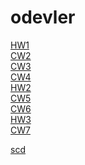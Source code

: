 # odevler
[HW1](https://beyzakoser.github.io/odevler/Array%20Demo.html)
<br>
[CW2](https://beyzakoser.github.io/odevler/Array%20Demo.html)
<br>
[CW3](https://beyzakoser.github.io/odevler/inspector.html)
<br>
[CW4](https://beyzakoser.github.io/odevler/index.html)
<br>
[HW2](https://beyzakoser.github.io/odevler/Database.html)
<br>
[CW5](https://beyzakoser.github.io/odevler/dosya.html)
<br>
[CW6](https://beyzakoser.github.io/odevler/CW6/timing.html)
<br>
[HW3](https://beyzakoser.github.io/odevler/HW3/HW3.html)
<br>
[CW7](https://beyzakoser.github.io/odevler/CW7/CW7.html)
<br>

[scd](https://beyzakoser.github.io/odevler/CW7/app.html)





